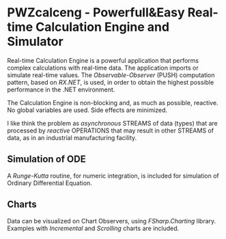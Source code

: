 # PWZcalceng - Powerfull&Easy Real-time Calculation Engine and Simulator

Real-time Calculation Engine is a powerful application that performs complex calculations with real-time data. 
The application imports or simulate real-time values.
The *Observable-Observer* (PUSH) computation pattern, based on *RX.NET*, is used, in order to obtain the highest 
possible performance in the .NET environment.

The Calculation Engine is non-blocking and, as much as possible, reactive.
No global variables are used. Side effects are minimized.

I like think the problem as *asynchronous* STREAMS of data (types) that are processed by *reactive* OPERATIONS 
that may result in other STREAMS of data, as in an industrial manufacturing facility.   

## Simulation of ODE 
A *Runge-Kutta* routine, for numeric integration, is included for simulation of Ordinary Differential Equation.

## Charts
Data can be visualized on Chart Observers, using *FSharp.Charting* library. 
Examples with *Incremental* and *Scrolling* charts are included.
 

  